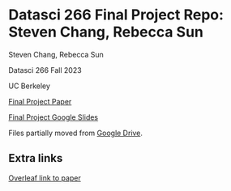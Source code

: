 # Datasci 266 Final Project Repo: Steven Chang, Rebecca Sun

Steven Chang, Rebecca Sun

Datasci 266 Fall 2023

UC Berkeley

[Final Project Paper](https://github.com/Alteras1/266-final-project-Chang-Sun/blob/main/Final_Project_266.pdf)

[Final Project Google Slides](https://docs.google.com/presentation/d/1DLoIqLx1Stajax52QxoMdA-ETokibXXc7dMMyhKfPqw/edit?usp=sharing)

Files partially moved from [Google Drive](https://drive.google.com/drive/folders/1ZzQksRs0kRmPralQNm1MNmjdVXnpPvgs?usp=drive_link).


## Extra links

[Overleaf link to paper](https://www.overleaf.com/read/kyrtnfkfgvxf#0e3139)
